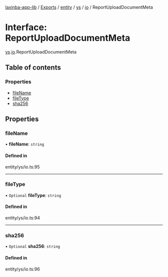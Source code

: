 [laxinba-app-lib](../README.md) / [Exports](../modules.md) / [entity](../modules/entity.md) / [ys](../modules/entity.ys.md) / [io](../modules/entity.ys.io.md) / ReportUploadDocumentMeta

# Interface: ReportUploadDocumentMeta

[ys](../modules/entity.ys.md).[io](../modules/entity.ys.io.md).ReportUploadDocumentMeta

## Table of contents

### Properties

- [fileName](entity.ys.io.ReportUploadDocumentMeta.md#filename)
- [fileType](entity.ys.io.ReportUploadDocumentMeta.md#filetype)
- [sha256](entity.ys.io.ReportUploadDocumentMeta.md#sha256)

## Properties

### fileName

• **fileName**: `string`

#### Defined in

entity/ys/io.ts:95

___

### fileType

• `Optional` **fileType**: `string`

#### Defined in

entity/ys/io.ts:94

___

### sha256

• `Optional` **sha256**: `string`

#### Defined in

entity/ys/io.ts:96
